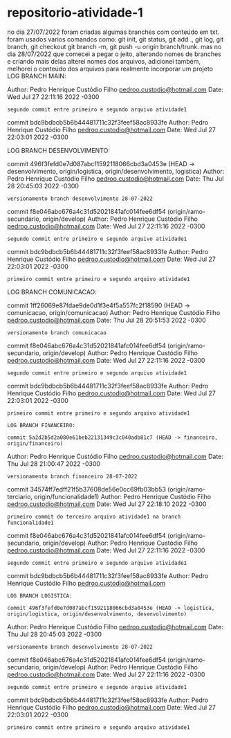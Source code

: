 # repositorio-atividade-1
no dia 27/07/2022 foram criadas algumas branches com conteúdo em txt.
foram usados varios comandos como: git init, git status, git add ., git log, git branch, git checkout
git branch -m, git push -u origin branch/trunk.
mas no dia 28/07/2022 que comecei a pegar o jeito, alterando nomes de branches e criando mais delas
alterei nomes dos arquivos, adicionei também, melhorei o conteúdo dos arquivos para realmente incorporar um projeto
LOG BRANCH MAIN:

Author: Pedro Henrique Custódio Filho <pedroo.custodio@hotmail.com>
Date:   Wed Jul 27 22:11:16 2022 -0300

    segundo commit entre primeiro e segundo arquivo atividade1

commit bdc9bdbcb5b6b44481711c32f3feef58ac8933fe
Author: Pedro Henrique Custódio Filho <pedroo.custodio@hotmail.com>
Date:   Wed Jul 27 22:03:01 2022 -0300

LOG BRANCH DESENVOLVIMENTO:

commit 496f3fefd0e7d087abcf1592118066cbd3a0453e (HEAD -> desenvolvimento, origin/logistica, origin/desenvolvimento, logistica)
Author: Pedro Henrique Custódio Filho <pedroo.custodio@hotmail.com>
Date:   Thu Jul 28 20:45:03 2022 -0300

    versionamento branch desenvolvimento 28-07-2022

commit f8e046abc676a4c31d52021841afc014fee6df54 (origin/ramo-secundario, origin/develop)
Author: Pedro Henrique Custódio Filho <pedroo.custodio@hotmail.com>
Date:   Wed Jul 27 22:11:16 2022 -0300

    segundo commit entre primeiro e segundo arquivo atividade1

commit bdc9bdbcb5b6b44481711c32f3feef58ac8933fe
Author: Pedro Henrique Custódio Filho <pedroo.custodio@hotmail.com>
Date:   Wed Jul 27 22:03:01 2022 -0300

    primeiro commit entre primeiro e segundo arquivo atividade1
    
   LOG BRANCH COMUNICACAO:
   
   commit 1ff26069e87fdae9de0d1f3e4f5a557fc2f18590 (HEAD -> comunicacao, origin/comunicacao)
Author: Pedro Henrique Custódio Filho <pedroo.custodio@hotmail.com>
Date:   Thu Jul 28 20:51:53 2022 -0300

    versionamento branch comunicacao

commit f8e046abc676a4c31d52021841afc014fee6df54 (origin/ramo-secundario, origin/develop)
Author: Pedro Henrique Custódio Filho <pedroo.custodio@hotmail.com>
Date:   Wed Jul 27 22:11:16 2022 -0300

    segundo commit entre primeiro e segundo arquivo atividade1

commit bdc9bdbcb5b6b44481711c32f3feef58ac8933fe
Author: Pedro Henrique Custódio Filho <pedroo.custodio@hotmail.com>
Date:   Wed Jul 27 22:03:01 2022 -0300

    primeiro commit entre primeiro e segundo arquivo atividade1
    
    LOG BRANCH FINANCEIRO:
    
    commit 5a2d2b5d2a080e61beb22131349c3c040adb81c7 (HEAD -> financeiro, origin/financeiro)
Author: Pedro Henrique Custódio Filho <pedroo.custodio@hotmail.com>
Date:   Thu Jul 28 21:00:47 2022 -0300

    versionamento branch financeiro 28-07-2022

commit 34574ff7edff21f5b37608de56e0cc69fb03bb53 (origin/ramo-terciario, origin/funcionalidade1)
Author: Pedro Henrique Custódio Filho <pedroo.custodio@hotmail.com>
Date:   Wed Jul 27 22:18:10 2022 -0300

    primeiro commit do terceiro arquivo atividade1 na branch funcionalidade1

commit f8e046abc676a4c31d52021841afc014fee6df54 (origin/ramo-secundario, origin/develop)
Author: Pedro Henrique Custódio Filho <pedroo.custodio@hotmail.com>
Date:   Wed Jul 27 22:11:16 2022 -0300

    segundo commit entre primeiro e segundo arquivo atividade1

commit bdc9bdbcb5b6b44481711c32f3feef58ac8933fe
Author: Pedro Henrique Custódio Filho <pedroo.custodio@hotmail.com>
    
    LOG BRANCH LOGISTICA:
    
    commit 496f3fefd0e7d087abcf1592118066cbd3a0453e (HEAD -> logistica, origin/logistica, origin/desenvolvimento, desenvolvimento)
Author: Pedro Henrique Custódio Filho <pedroo.custodio@hotmail.com>
Date:   Thu Jul 28 20:45:03 2022 -0300

    versionamento branch desenvolvimento 28-07-2022

commit f8e046abc676a4c31d52021841afc014fee6df54 (origin/ramo-secundario, origin/develop)
Author: Pedro Henrique Custódio Filho <pedroo.custodio@hotmail.com>
Date:   Wed Jul 27 22:11:16 2022 -0300

    segundo commit entre primeiro e segundo arquivo atividade1

commit bdc9bdbcb5b6b44481711c32f3feef58ac8933fe
Author: Pedro Henrique Custódio Filho <pedroo.custodio@hotmail.com>
Date:   Wed Jul 27 22:03:01 2022 -0300

    primeiro commit entre primeiro e segundo arquivo atividade1
    
    
    
    
